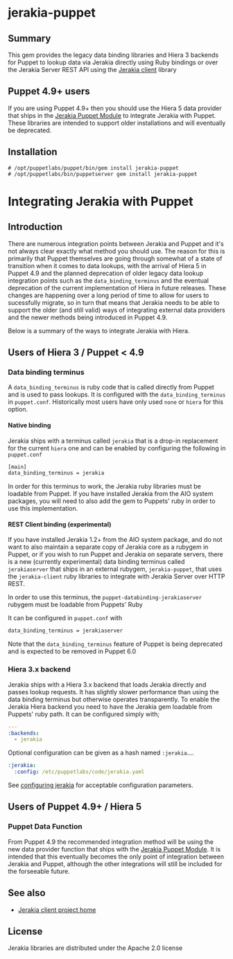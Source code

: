 # jerakia-puppet

## Summary


This gem provides the legacy data binding libraries and Hiera 3 backends for Puppet to lookup data via Jerakia directly using Ruby bindings or  over the Jerakia Server REST API using the [Jerakia client](https://github.com/crayfishx/jerakia-client) library

## Puppet 4.9+ users

If you are using Puppet 4.9+ then you should use the Hiera 5 data provider that ships in the [Jerakia Puppet Module](https://forge.puppet.com/crayfishx/jerakia) to integrate Jerakia with Puppet.  These libraries are intended to support older installations and will eventually be deprecated.


## Installation

```
# /opt/puppetlabs/puppet/bin/gem install jerakia-puppet
# /opt/puppetlabs/bin/puppetserver gem install jerakia-puppet
```


# Integrating Jerakia with Puppet

## Introduction

There are numerous integration points between Jerakia and Puppet and it's not always clear exactly what method you should use.  The reason for this is primarily that Puppet themselves are going through somewhat of a state of transition when it comes to data lookups, with the arrival of Hiera 5 in Puppet 4.9 and the planned deprecation of older legacy data lookup integration points such as the `data_binding_terminus` and the eventual deprecation of the current implementation of Hiera in future releases.  These changes are happening over a long period of time to allow for users to sucessfully migrate, so in turn that means that Jerakia needs to be able to support the older (and still valid) ways of integrating external data providers and the newer methods being introduced in Puppet 4.9.

Below is a summary of the ways to integrate Jerakia with Hiera.

## Users of Hiera 3 / Puppet < 4.9

### Data binding terminus

A `data_binding_terminus` is ruby code that is called directly from Puppet and is used to pass lookups.   It is configured with the `data_binding_terminus` in `puppet.conf`.  Historically most users have only used `none` or `hiera` for this option.

#### Native binding

Jerakia ships with a terminus called `jerakia` that is a drop-in replacement for the current `hiera` one and can be enabled by configuring the following in `puppet.conf`

```bash
[main]
data_binding_terminus = jerakia
```

In order for this terminus to work, the Jerakia ruby libraries must be loadable from Puppet.  If you have installed Jerakia from the AIO system packages, you will need to also add the gem to Puppets' ruby in order to use this implementation.

#### REST Client binding (experimental)

If you have installed Jerakia 1.2+ from the AIO system package, and do not want to also maintain a separate copy of Jerakia core as a rubygem in Puppet, or if you wish to run Puppet and Jerakia on separate servers, there is a new (currently experimental) data binding terminus called `jerakiaserver` that ships in an external rubygem, `jerakia-puppet`, that uses the `jerakia-client` ruby libraries to integrate with Jerakia Server over HTTP REST.

In order to use this terminus, the `puppet-databinding-jerakiaserver` rubygem must be loadable from Puppets' Ruby 

It can be configured in `puppet.conf` with
```bash
data_binding_terminus = jerakiaserver
```

Note that the `data_binding_terminus` feature of Puppet is being deprecated and is expected to be removed in Puppet 6.0

### Hiera 3.x backend

Jerakia ships with a Hiera 3.x backend that loads Jerakia directly and passes lookup requests. It has slightly slower performance than using the data binding terminus but otherwise operates transparently.  To enable the Jerakia Hiera backend you need to have the Jerakia gem loadable from Puppets' ruby path.  It can be configured simply with;

```yaml
---
:backends:
  - jerakia
```

Optional configuration can be given as a hash named `:jerakia`....

```yaml
:jerakia:
  :config: /etc/puppetlabs/code/jerakia.yaml
```

See [configuring jerakia](/basics/configure) for acceptable configuration parameters.


## Users of Puppet 4.9+ / Hiera 5

### Puppet Data Function

From Puppet 4.9 the recommended integration method will be using the new data provider function that ships with the [Jerakia Puppet Module](https://forge.puppet.com/crayfishx/jerakia). It is intended that this eventually becomes the only point of integration between Jerakia and Puppet, although the other integrations will still be included for the forseeable future.

## See also

* [Jerakia client project home](https://github.com/crayfishx/jerakia-client)

## License ##

Jerakia libraries are distributed under the Apache 2.0 license



